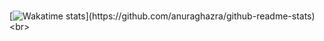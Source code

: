 <br>

[![Wakatime stats](https://github-readme-stats.vercel.app/api/wakatime?username=prammmoe&theme=codeSTACKr&layout=compact&custom_title=What+I've+been+doing+the+last+7+days:)](https://github.com/anuraghazra/github-readme-stats)
<br>
